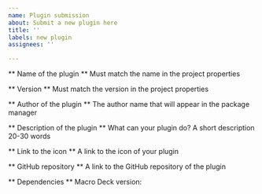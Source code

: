 ```yaml
---
name: Plugin submission
about: Submit a new plugin here
title: ''
labels: new plugin
assignees: ''

---
```


** Name of the plugin **
Must match the name in the project properties

** Version **
Must match the version in the project properties

** Author of the plugin **
The author name that will appear in the package manager

** Description of the plugin **
What can your plugin do? A short description 20-30 words

** Link to the icon **
A link to the icon of your plugin

** GitHub repository **
A link to the GitHub repository of the plugin

** Dependencies **
Macro Deck version:
